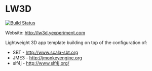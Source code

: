 # LW3D

[![Build Status](https://travis-ci.org/Y-Experiment/LW3D.svg?branch=master)](https://travis-ci.org/Y-Experiment/LW3D)

Website: http://lw3d.yexperiment.com

Lightweight 3D app template building on top of the configuration of:
* SBT - http://www.scala-sbt.org
* JME3 - http://jmonkeyengine.org
* slf4j - http://www.slf4j.org/

